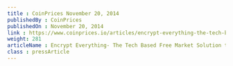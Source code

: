 ```yaml
---
title : CoinPrices November 20, 2014
publishedBy : CoinPrices
publishedOn : November 20, 2014
link : https://www.coinprices.io/articles/encrypt-everything-the-tech-based-free-market-solution-to-net-neutrality/
weight: 281
articleName : Encrypt Everything- The Tech Based Free Market Solution to Net Neutrality
class : pressArticle
---
```

